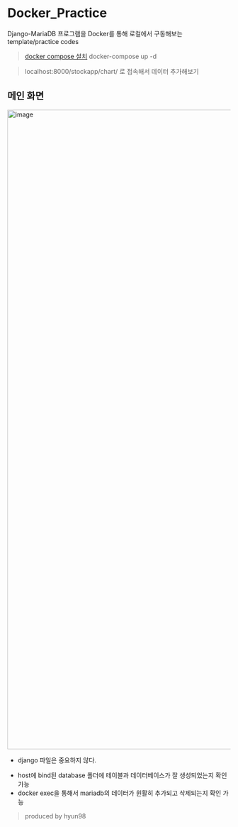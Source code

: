 # Docker_Practice
Django-MariaDB 프로그램을 Docker를 통해 로컬에서 구동해보는 template/practice codes

> [docker compose 설치](https://docs.docker.com/compose/install/)
> docker-compose up -d

> localhost:8000/stockapp/chart/ 로 접속해서 데이터 추가해보기

## 메인 화면

<img width="1440" alt="image" src="https://user-images.githubusercontent.com/68914294/128065841-e5a07c38-1624-4bbf-b9b6-0e1d4a2af098.png">


- django 파일은 중요하지 않다.
* host에 bind된 database 폴더에 테이블과 데이터베이스가 잘 생성되었는지 확인 가능
* docker exec을 통해서 mariadb의 데이터가 원활히 추가되고 삭제되는지 확인 가능


> produced by hyun98
